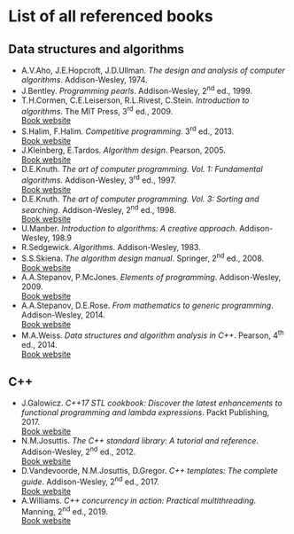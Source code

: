# List of all referenced books

## Data structures and algorithms

* A.V.Aho, J.E.Hopcroft, J.D.Ullman. *The design and analysis of computer algorithms*. Addison-Wesley, 1974.
* J.Bentley. *Programming pearls*. Addison-Wesley, 2<sup>nd</sup> ed., 1999.
* T.H.Cormen, C.E.Leiserson, R.L.Rivest, C.Stein. *Introduction to algorithms*. The MIT Press, 3<sup>rd</sup> ed., 2009.\
[Book website](https://mitpress.mit.edu/books/introduction-algorithms-third-edition)
* S.Halim, F.Halim. *Competitive programming*. 3<sup>rd</sup> ed., 2013.\
[Book website](https://cpbook.net/)
* J.Kleinberg, E.Tardos. *Algorithm design*. Pearson, 2005.\
[Book website](https://www.pearson.com/us/higher-education/program/Kleinberg-Algorithm-Design/PGM319216.html)
* D.E.Knuth. *The art of computer programming. Vol. 1: Fundamental algorithms*. Addison-Wesley, 3<sup>rd</sup> ed., 1997.\
[Book website](https://www-cs-faculty.stanford.edu/~knuth/taocp.html)
* D.E.Knuth. *The art of computer programming. Vol. 3: Sorting and searching*. Addison-Wesley, 2<sup>nd</sup> ed., 1998.\
[Book website](https://www-cs-faculty.stanford.edu/~knuth/taocp.html)
* U.Manber. *Introduction to algorithms: A creative approach*. Addison-Wesley, 198.9
* R.Sedgewick. *Algorithms*. Addison-Wesley, 1983.
* S.S.Skiena. *The algorithm design manual*. Springer, 2<sup>nd</sup> ed., 2008.\
[Book website](http://www.algorist.com/)
* A.A.Stepanov, P.McJones. *Elements of programming*. Addison-Wesley, 2009.\
[Book website](http://elementsofprogramming.com/)
* A.A.Stepanov, D.E.Rose. *From mathematics to generic programming*. Addison-Wesley, 2014.\
[Book website](http://www.fm2gp.com/)
* M.A.Weiss. *Data structures and algorithm analysis in C++*. Pearson, 4<sup>th</sup> ed., 2014.\
[Book website](https://www.pearson.com/us/higher-education/program/Weiss-Data-Structures-and-Algorithm-Analysis-in-C-4th-Edition/PGM148299.html)

## C++

* J.Galowicz. *C++17 STL cookbook: Discover the latest enhancements to functional programming and lambda expressions*. Packt Publishing, 2017.\
[Book website](https://www.packtpub.com/application-development/c17-stl-cookbook)
* N.M.Josuttis. *The C++ standard library: A tutorial and reference*. Addison-Wesley, 2<sup>nd</sup> ed., 2012.\
[Book website](http://www.cppstdlib.com/)
* D.Vandevoorde, N.M.Josuttis, D.Gregor. *C++ templates: The complete guide*. Addison-Wesley, 2<sup>nd</sup> ed., 2017.\
[Book website](http://www.tmplbook.com/)
* A.Williams. *C++ concurrency in action: Practical multithreading*. Manning, 2<sup>nd</sup> ed., 2019.\
[Book website](https://www.manning.com/books/c-plus-plus-concurrency-in-action-second-edition)
